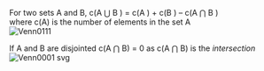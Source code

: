 For two sets A and B, c(A ⋃ B ) = c(A ) + c(B ) – c(A ⋂ B ) \
where c(A) is the number of elements in the set A \
![Venn0111](https://upload.wikimedia.org/wikipedia/commons/3/30/Venn0111.svg)

If A and B are disjointed c(A ⋂ B) = 0 
as c(A ⋂ B) is the *intersection*
![Venn0001 svg](https://upload.wikimedia.org/wikipedia/commons/9/99/Venn0001.svg)
